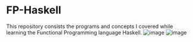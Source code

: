 # FP-Haskell
This repository consists the programs and concepts I covered while learning the Functional Programming language Haskell.
![image](https://user-images.githubusercontent.com/76823502/188725113-ff711ce2-8407-40f1-982a-1335c49c5f28.png)
![image](https://user-images.githubusercontent.com/76823502/188725253-21b7d16f-b98e-4ba4-aa8b-2078c71ea575.png)

